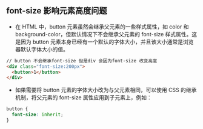 ## font-size 影响元素高度问题

- 在 HTML 中，button 元素虽然会继承父元素的一些样式属性，如 color 和 background-color，但默认情况下不会继承父元素的 font-size 样式属性。这是因为 button 元素本身已经有一个默认的字体大小，并且该大小通常是浏览器默认字体大小的值。

```html
// button 不会继承font-size 但是div 会因为font-size 改变高度
<div class="font-size:200px">
  <button>1</button>
</div>
```

- 如果需要将 button 元素的字体大小改为与父元素相同，可以使用 CSS 的继承机制，将父元素的 font-size 属性应用到子元素上，例如：

```css
button {
  font-size: inherit;
}
```

